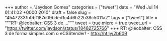 
+++
author = "Jaydson Gomes"
categories = ["tweet"]
date = "Wed Jul 14 01:41:02 +0000 2010"
draft = false
slug = "45472331b0bf187c09bded1c4d6b22b38c5011a2"
tags = ["tweet"]
title = """RT: @leobalter: CSS 3 de ..."""
tweet = true
micro = true
tweet_url = "https://twitter.com/jaydson/status/18482725766"
+++
RT: @leobalter: CSS 3 de forma simples com o eCSStender! - http://ht.ly/2b60B
